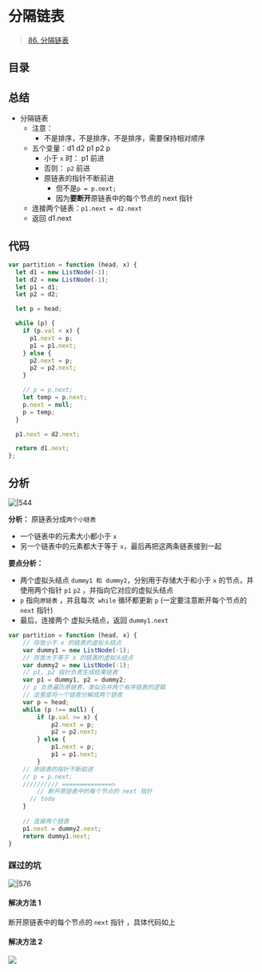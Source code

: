 
# 分隔链表


> [86. 分隔链表](https://leetcode.cn/problems/partition-list/)


## 目录
<!-- toc -->
 ## 总结 

- 分隔链表
	- 注意：
		- 不是排序，不是排序，不是排序，需要保持相对顺序
	- 五个变量：d1 d2 p1 p2 p 
		- 小于 `x` 时： p1 前进
		- 否则： `p2` 前进
		- 原链表的指针不断前进 
			- 但不是`p = p.next;`
			- 因为**要断开**原链表中的每个节点的 next 指针
	- 连接两个链表：`p1.next = d2.next`
	- 返回 d1.next

## 代码

```javascript
var partition = function (head, x) {
  let d1 = new ListNode(-1);
  let d2 = new ListNode(-1);
  let p1 = d1;
  let p2 = d2;

  let p = head;

  while (p) {
    if (p.val < x) {
      p1.next = p;
      p1 = p1.next;
    } else {
      p2.next = p;
      p2 = p2.next;
    }

    // p = p.next;
    let temp = p.next;
    p.next = null;
    p = temp;
  }

  p1.next = d2.next;

  return d1.next;
};
```

## 分析

![|544](https://832-1310531898.cos.ap-beijing.myqcloud.com/69c926657ba9b5889d24dd3ad5c220ed.png)

**分析：**
原链表分成`两个小链表`
- 一个链表中的元素大小都小于 `x`
- 另一个链表中的元素都大于等于 `x`，最后再把这两条链表接到一起

**要点分析：**

- 两个虚拟头结点 `dummy1 和 dummy2`，分别用于存储大于和小于 `x` 的节点，并使用两个指针 `p1` `p2` ，并指向它对应的虚拟头结点
- `p` 指向`原链表` ，并且每次` while` 循环都更新 `p` (一定要注意断开每个节点的 `next` 指针)
- 最后，连接两个 虚拟头结点，返回 `dummy1.next`

```javascript
var partition = function (head, x) {
    // 存放小于 x 的链表的虚拟头结点
    var dummy1 = new ListNode(-1);
    // 存放大于等于 x 的链表的虚拟头结点
    var dummy2 = new ListNode(-1);
    // p1, p2 指针负责生成结果链表
    var p1 = dummy1, p2 = dummy2;
    // p 负责遍历原链表，类似合并两个有序链表的逻辑
    // 这里是将一个链表分解成两个链表
    var p = head;
    while (p !== null) {
        if (p.val >= x) {
            p2.next = p;
            p2 = p2.next;
        } else {
            p1.next = p;
            p1 = p1.next;
        }
    // 原链表的指针不断前进 
    // p = p.next;
    ////////// ==============>
        // 断开原链表中的每个节点的 next 指针
      // todo 
    }
    
    // 连接两个链表
    p1.next = dummy2.next;
    return dummy1.next;
}
```

### 踩过的坑

![|576](https://832-1310531898.cos.ap-beijing.myqcloud.com/5730a315459e150017323bbcdaddd6ab.png)

#### 解决方法 1

断开原链表中的每个节点的 `next` 指针 ，具体代码如上

#### 解决方法 2

![](https://832-1310531898.cos.ap-beijing.myqcloud.com/a091f56e19c9fcaaac00e6e23b6af9e7.png)
